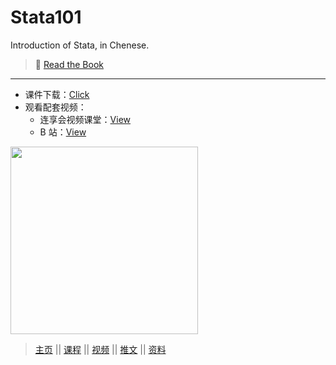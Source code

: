 # Stata101

Introduction of Stata, in Chenese. 
> &#x1F34E; [Read the Book](https://book.lianxh.cn/stata101/index.html)

---

- 课件下载：[Click](https://www.lianxh.cn/details/1095.html)
- 观看配套视频：
  - 连享会视频课堂：[View](https://lianxh-class.cn/view/1527932289698443345)
  - B 站：[View](https://space.bilibili.com/546535876/channel/seriesdetail?sid=684350)


<img style="width: 300px" src="https://fig-lianxh.oss-cn-shenzhen.aliyuncs.com/stata101-front.png">


> [主页](https://www.lianxh.cn) || [课程](https://www.lianxh.cn/details/17.html)  || [视频](https://lianxh-class.cn/) || [推文](https://www.lianxh.cn/blogs/all.html) || [资料](https://www.lianxh.cn/share.html)